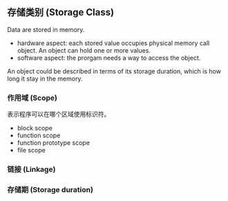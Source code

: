 
## 存储类别 (Storage Class)

Data are stored in memory.
* hardware aspect: each stored value occupies physical memory call object. An object can hold one or more values.
* software aspect: the prorgam needs a way to access the object. 

An object could be described in terms of its storage duration, which is how long it stay in the memory.

### 作用域 (Scope)

表示程序可以在哪个区域使用标识符。
* block scope
* function scope
* function prototype scope
* file scope

### 链接 (Linkage)

### 存储期 (Storage duration)
